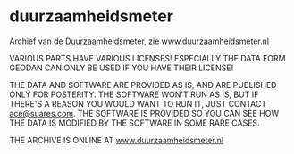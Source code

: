 # duurzaamheidsmeter
Archief van de Duurzaamheidsmeter, zie www.duurzaamheidsmeter.nl

VARIOUS PARTS HAVE VARIOUS LICENSES! ESPECIALLY THE DATA FORM GEODAN CAN ONLY BE USED IF YOU HAVE THEIR LICENSE!

THE DATA AND SOFTWARE ARE PROVIDED AS IS, AND ARE PUBLISHED ONLY FOR POSTERITY. THE SOFTWARE WON'T RUN AS IS, BUT IF THERE'S A REASON YOU WOULD WANT TO RUN IT, JUST CONTACT ace@suares.com. THE SOFTWARE IS PROVIDED SO YOU CAN SEE HOW THE DATA IS MODIFIED BY THE SOFTWARE IN SOME RARE CASES.

THE ARCHIVE IS ONLINE AT www.duurzaamheidsmeter.nl


